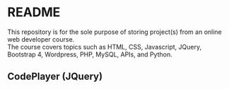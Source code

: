 # README

This repository is for the sole purpose of storing project(s) from an online web developer course.  
The course covers topics such as HTML, CSS, Javascript, JQuery, Bootstrap 4, Wordpress, PHP, MySQL, APIs, and Python.

## CodePlayer (JQuery)

